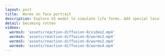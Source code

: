 ```yaml
---
layout: post
title:  Worms on face portrait
description: Explore GS model to simulate life forms. Add special local control to handle size of patterns.
detail: becoming rotten
videos: 
  worms3: 'assets/reaction-diffusion-0/video2.mp4'
  worms4: 'assets/reaction-diffusion-0/worms3.mp4'
  worms5: 'assets/reaction-diffusion-0/worms2.mp4'
  worms6: 'assets/reaction-diffusion-0/worms4.mp4'
---
```

